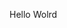 Hello Wolrd

















































































































































































































































































































































































































































































































































































































































































































































































































































































































































































































































































































































































































































































































































































































































































































































































































































































































































































































































































































































































































































































































































































































































































































































































































































































































































































































